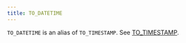 ```yaml
---
title: TO_DATETIME
---
```


`TO_DATETIME` is an alias of `TO_TIMESTAMP`. See [TO_TIMESTAMP](totimestamp.md).
